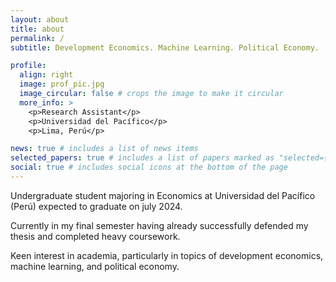 ```yaml
---
layout: about
title: about
permalink: /
subtitle: Development Economics. Machine Learning. Political Economy.

profile:
  align: right
  image: prof_pic.jpg
  image_circular: false # crops the image to make it circular
  more_info: >
    <p>Research Assistant</p>
    <p>Universidad del Pacífico</p>
    <p>Lima, Perú</p>

news: true # includes a list of news items
selected_papers: true # includes a list of papers marked as "selected={true}"
social: true # includes social icons at the bottom of the page
---
```


Undergraduate student majoring in Economics at Universidad del Pacífico (Perú) expected to graduate on july 2024.

Currently in my final semester having already successfully defended my thesis and completed heavy coursework. 

Keen interest in academia, particularly in topics of development economics, machine learning, and political economy.

